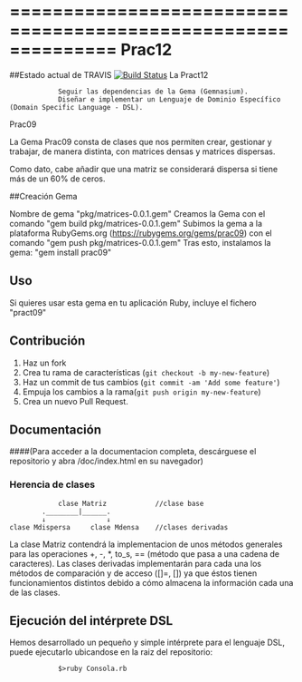 ==============================================================
Prac12
==============================================================
##Estado actual de TRAVIS [![Build Status](https://travis-ci.org/alu0100702293/pract11.png?branch=master)](https://travis-ci.org/alu0100702293/pract11)
La Pract12

                Seguir las dependencias de la Gema (Gemnasium).
                Diseñar e implementar un Lenguaje de Dominio Específico (Domain Specific Language - DSL).

Prac09

La Gema Prac09 consta de clases que nos permiten crear, gestionar y trabajar, de manera distinta, con matrices densas y matrices dispersas. 

Como dato, cabe añadir que una matriz se considerará dispersa si tiene más de un 60% de ceros.

##Creación Gema

Nombre de gema "pkg/matrices-0.0.1.gem"
Creamos la Gema con el comando "gem build pkg/matrices-0.0.1.gem"
Subimos la gema a la plataforma RubyGems.org (https://rubygems.org/gems/prac09) con el comando "gem push pkg/matrices-0.0.1.gem"
Tras esto, instalamos la gema: "gem install prac09"

## Uso

Si quieres usar esta gema en tu aplicación Ruby, incluye el fichero "pract09"

## Contribución

1. Haz un fork
2. Crea tu rama de características (`git checkout -b my-new-feature`)
3. Haz un commit de tus cambios (`git commit -am 'Add some feature'`)
4. Empuja los cambios a la rama(`git push origin my-new-feature`)
5. Crea un nuevo Pull Request.

## Documentación
####(Para acceder a la documentacion completa, descárguese el repositorio y abra /doc/index.html en su navegador)
### Herencia de clases

                clase Matriz            //clase base
            .________|______.   
            ↓               ↓   
    clase Mdispersa     clase Mdensa    //clases derivadas
        
La clase Matriz contendrá la implementacion de unos métodos generales para las operaciones +, -, *, to_s, == (método que pasa a una cadena de caracteres). Las clases derivadas implementarán para cada una los métodos de comparación y de acceso ([]=, []) ya que éstos tienen funcionamientos distintos debido a cómo almacena la información cada una de las clases.

## Ejecución del intérprete DSL
Hemos desarrollado un pequeño y simple intérprete para el lenguaje DSL, puede ejecutarlo ubicandose en la raiz del repositorio:

                $>ruby Consola.rb

                    
